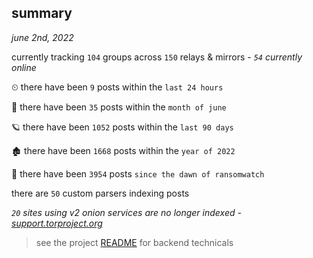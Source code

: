
## summary
_june 2nd, 2022_

currently tracking `104` groups across `150` relays & mirrors - _`54` currently online_

⏲ there have been `9` posts within the `last 24 hours`

🦈 there have been `35` posts within the `month of june`

🪐 there have been `1052` posts within the `last 90 days`

🏚 there have been `1668` posts within the `year of 2022`

🦕 there have been `3954` posts `since the dawn of ransomwatch`

there are `50` custom parsers indexing posts

_`20` sites using v2 onion services are no longer indexed - [support.torproject.org](https://support.torproject.org/onionservices/v2-deprecation/)_

> see the project [README](https://github.com/joshhighet/ransomwatch#ransomwatch--) for backend technicals
